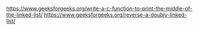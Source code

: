 https://www.geeksforgeeks.org/write-a-c-function-to-print-the-middle-of-the-linked-list/
https://www.geeksforgeeks.org/reverse-a-doubly-linked-list/
